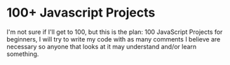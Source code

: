 # 100+ Javascript Projects
I'm not sure if I'll get to 100, but this is the plan: 100 JavaScript Projects for beginners, I will try to write my code with as many comments I believe are necessary so anyone that looks at it may understand and/or learn something.

